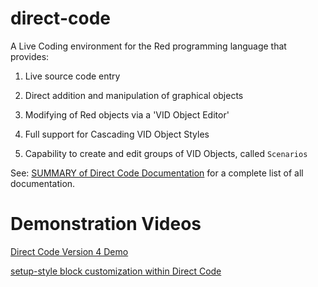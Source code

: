 
# direct-code

A Live Coding environment for the Red programming language that provides:

  

1) Live source code entry

2) Direct addition and manipulation of graphical objects

3) Modifying of Red objects via a 'VID Object Editor'

4) Full support for Cascading VID Object Styles

5) Capability to create and edit groups of VID Objects, called `Scenarios`

  

See: [SUMMARY of Direct Code Documentation](https://github.com/mikeyaunish/direct-code/blob/master/docs/SUMMARY.adoc) for a complete list of all documentation.

  

# Demonstration Videos
[Direct Code Version 4 Demo](https://www.youtube.com/watch?v=1DtwYz9eeoU)

[setup-style block customization within Direct Code](https://www.youtube.com/watch?v=Jfdt2EFkL3Q)
